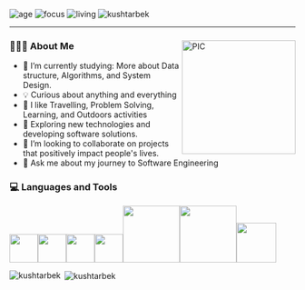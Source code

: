 ![age](https://img.shields.io/badge/age-28-dodgerblue)
![focus](https://img.shields.io/badge/focus-FrontEnd-brightgreen)
![living](https://img.shields.io/badge/living-SanJose,CA-dodgerblue)
<img src="https://komarev.com/ghpvc/?username=kushtarbek&label=Profile%20views&color=blue&style=flat" alt="kushtarbek" />

<hr>
<section>

  <span>
    <img align="right" alt="PIC" width = "200px" height="200px" src="./cat.gif" />
    <h3> 👨🏻‍💻 About Me </h3>
  </span>

  - 🌱 I’m currently studying: More about Data structure, Algorithms, and System Design.
  - 💡 Curious about anything and everything
  - 🖤 I like Travelling, Problem Solving, Learning, and Outdoors activities
  - 🤔 Exploring new technologies and developing software solutions.
  - 🤝 I’m looking to collaborate on projects that positively impact people's lives.
  - 💬 Ask me about my journey to Software Engineering
</section>

<section>
  <h3> 💻 Languages and Tools </h3>

   <img src="https://media3.giphy.com/media/ln7z2eWriiQAllfVcn/200w.webp" width="50"><img src="https://i.giphy.com/media/eNAsjO55tPbgaor7ma/200w.webp" width="50"><img src="https://i.giphy.com/media/IdyAQJVN2kVPNUrojM/200.webp" width="50"><img src="https://media3.giphy.com/media/kdFc8fubgS31b8DsVu/giphy.webp" width="50"><img src="https://camo.githubusercontent.com/b24914711d892af6d10c99624bb0fa576a0611ae17eb125380c517b2059063a4/68747470733a2f2f6e657861782e696e2f77702d636f6e74656e742f75706c6f6164732f323032302f31312f6a6176612d312e676966" width="100"><img src="https://media.giphy.com/media/kH1DBkPNyZPOk0BxrM/giphy.webp" width="100"><img src="https://media.giphy.com/media/SsCYf6DRFJrOpP0IoM/giphy.gif" width="70">

</section>

<section>
  <p><img align="left" src="https://github-readme-stats.vercel.app/api/top-langs?username=kushtarbek&show_icons=true&locale=en&layout=compact" alt="kushtarbek" /></p>
  <p>&nbsp;<img align="center" src="https://github-readme-stats.vercel.app/api?username=kushtarbek&show_icons=true&locale=en" alt="kushtarbek" /></p>

</section>



